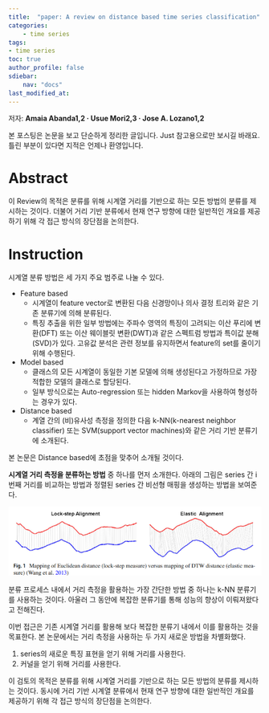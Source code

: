```yaml
---
title:  "paper: A review on distance based time series classification"
categories:	
    - time series
tags:
- time series
toc: true
author_profile: false
sdiebar:
    nav: "docs"
last_modified_at:
---
```


저자: **Amaia Abanda1,2 · Usue Mori2,3 · Jose A. Lozano1,2**

본 포스팅은 논문을 보고 단순하게 정리한 글입니다. Just 참고용으로만 보시길 바래요. 틀린 부분이 있다면 지적은 언제나 환영입니다.





# Abstract

이 Review의 목적은 분류를 위해 시계열 거리를 기반으로 하는 모든 방법의 분류를 제시하는 것이다. 더불어 거리 기반 분류에서 현재 연구 방향에 대한 일반적인 개요를 제공하기 위해 각 접근 방식의 장단점을 논의한다.



# Instruction

시계열 분류 방법은 세 가지 주요 범주로 나눌 수 있다.

- Feature based
  - 시계열이 feature vector로 변환된 다음 신경망이나 의사 결정 트리와 같은 기존 분류기에 의해 분류된다.
  - 특징 추출을 위한 일부 방법에는 주파수 영역의 특징이 고려되는 이산 푸리에 변환(DFT) 또는 이산 웨이블릿 변환(DWT)과 같은 스펙트럼 방법과 특이값 분해(SVD)가 있다. 고유값 분석은 관련 정보를 유지하면서 feature의 set를 줄이기 위해 수행된다.
- Model based
  - 클래스의 모든 시계열이 동일한 기본 모델에 의해 생성된다고 가정하므로 가장 적합한 모델의 클래스로 할당된다.
  - 일부 방식으로는 Auto-regression 또는 hidden Markov을 사용하여 형성하는 경우가 있다.
- Distance based
  - 계열 간의 (비)유사성 측정을 정의한 다음 k-NN(k-nearest neighbor classifier) 또는 SVM(support vector machines)와 같은 거리 기반 분류기에 소개된다.



본 논문은 Distance based에 초점을 맞추어 소개될 것이다.



**시계열 거리 측정을 분류하는 방법** 중 하나를 먼저 소개한다. 아래의 그림은 series 간 i번째 거리를 비교하는 방법과 정렬된 series 간 비선형 매핑을 생성하는 방법을 보여준다.

![image-20220613225249076](../assets/images/2022-06-13-paper/image-20220613225249076.png)



분류 프로세스 내에서 거리 측정을 활용하는 가장 간단한 방법 중 하나는 k-NN 분류기를 사용하는 것이다. 아울러 그 동안에 복잡한 분류기를 통해 성능의 향상이 이뤄져왔다고 전해진다.

이번 접근은 기존 시계열 거리를 활용해 보다 복잡한 분류기 내에서 이를 활용하는 것을 목표한다. 본 논문에서는 거리 측정을 사용하는 두 가지 새로운 방법을 차별화했다.

1. series의 새로운 특징 표현을 얻기 위해 거리를 사용한다.
2. 커널을 얻기 위해 거리를 사용한다.



이 검토의 목적은 분류를 위해 시계열 거리를 기반으로 하는 모든 방법의 분류를 제시하는 것이다. 동시에 거리 기반 시계열 분류에서 현재 연구 방향에 대한 일반적인 개요를 제공하기 위해 각 접근 방식의 장단점을 논의한다.











